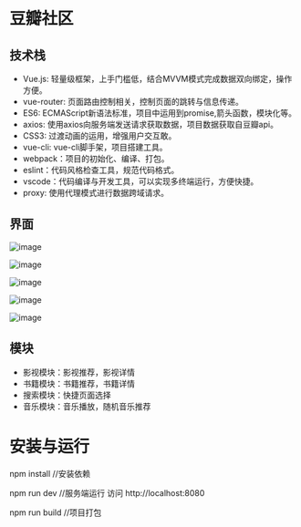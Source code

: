 # 豆瓣社区
## 技术栈
* Vue.js: 轻量级框架，上手门槛低，结合MVVM模式完成数据双向绑定，操作方便。<br>
* vue-router: 页面路由控制相关，控制页面的跳转与信息传递。<br>
* ES6: ECMAScript新语法标准，项目中运用到promise,箭头函数，模块化等。<br>
* axios: 使用axios向服务端发送请求获取数据，项目数据获取自豆瓣api。<br>
* CSS3: 过渡动画的运用，增强用户交互敢。<br>
* vue-cli: vue-cli脚手架，项目搭建工具。<br>
* webpack：项目的初始化、编译、打包。<br>
* eslint：代码风格检查工具，规范代码格式。<br>
* vscode：代码编译与开发工具，可以实现多终端运行，方便快捷。<br>
* proxy: 使用代理模式进行数据跨域请求。<br>

## 界面<br>
![image](https://github.com/HZJ0716/-_douban/blob/master/demo1.png)

![image](https://github.com/HZJ0716/-_douban/blob/master/demo2.png)

![image](https://github.com/HZJ0716/-_douban/blob/master/demo3.png)

![image](https://github.com/HZJ0716/-_douban/blob/master/demo4.png)

![image](https://github.com/HZJ0716/-_douban/blob/master/demo5.png)

## 模块
* 影视模块：影视推荐，影视详情<br>
* 书籍模块：书籍推荐，书籍详情<br>
* 搜索模块：快捷页面选择<br>
* 音乐模块：音乐播放，随机音乐推荐<br>
# 安装与运行
npm install //安装依赖

npm run dev //服务端运行 访问 http://localhost:8080

npm run build  //项目打包 
